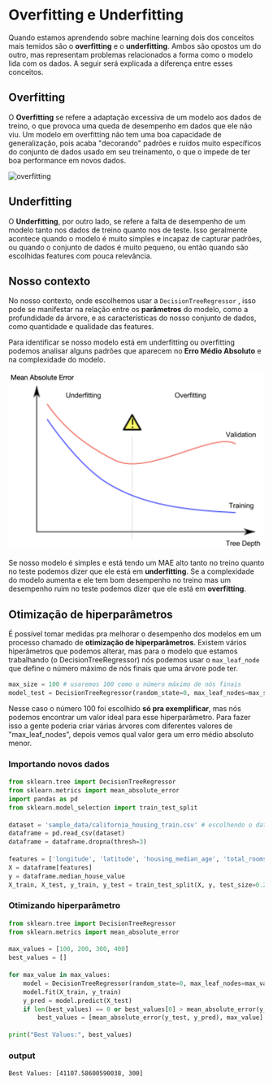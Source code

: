 # Overfitting e Underfitting
Quando estamos aprendendo sobre machine learning dois dos conceitos mais temidos são o **overfitting** e o **underfitting**. Ambos são opostos um do outro, mas representam problemas relacionados a forma como o modelo lida com os dados. A seguir será explicada a diferença entre esses conceitos.

## Overfitting
O **Overfitting** se refere a adaptação excessiva de um modelo aos dados de treino, o que provoca uma queda de desempenho em dados que ele não viu. Um modelo em overfitting não tem uma boa capacidade de generalização, pois acaba "decorando" padrões e ruídos muito específicos do conjunto de dados usado em seu treinamento, o que o impede de ter boa performance em novos dados.

![overfitting](https://pbs.twimg.com/media/FSAM8FpWUAISGyd.jpg)

## Underfitting
O **Underfitting**, por outro lado, se refere a falta de desempenho de um modelo tanto nos dados de treino quanto nos de teste. Isso geralmente acontece quando o modelo é muito simples e incapaz de capturar padrões, ou quando o conjunto de dados é muito pequeno, ou então quando são escolhidas features com pouca relevância.

## Nosso contexto
No nosso contexto, onde escolhemos usar a 
`DecisionTreeRegressor`
, isso pode se manifestar na relação entre os **parâmetros** do modelo, como a profundidade da árvore, e as características do nosso conjunto de dados, como quantidade e qualidade das features. 

Para identificar se nosso modelo está em underfitting ou overfitting podemos analisar alguns padrões que aparecem no **Erro Médio Absoluto** e na complexidade do modelo.

![](over_under.png)

Se nosso modelo é simples e está tendo um MAE alto tanto no treino quanto no teste podemos dizer que ele está em **underfitting**. Se a complexidade do modelo aumenta e ele tem bom desempenho no treino mas um desempenho ruim no teste podemos dizer que ele está em **overfitting**.

## Otimização de hiperparâmetros
É possível tomar medidas pra melhorar o desempenho dos modelos em um processo chamado de **otimização de hiperparâmetros**. Existem vários hiperâmetros que podemos alterar, mas para o modelo que estamos trabalhando (o DecisionTreeRegressor) nós podemos usar o
`max_leaf_node`
que define o número máximo de nós finais que uma árvore pode ter.

```python
max_size = 100 # usaremos 100 como o número máximo de nós finais
model_test = DecisionTreeRegressor(random_state=0, max_leaf_nodes=max_size)
```

Nesse caso o número 100 foi escolhido **só pra exemplificar**, mas nós podemos encontrar um valor ideal para esse hiperparâmetro. Para fazer isso a gente poderia criar várias árvores com diferentes valores de "max_leaf_nodes", depois vemos qual valor gera um erro médio absoluto menor. 

### Importando novos dados

```python
from sklearn.tree import DecisionTreeRegressor
from sklearn.metrics import mean_absolute_error
import pandas as pd
from sklearn.model_selection import train_test_split

dataset = 'sample_data/california_housing_train.csv' # escolhendo o dataset
dataframe = pd.read_csv(dataset)
dataframe = dataframe.dropna(thresh=3)

features = ['longitude', 'latitude', 'housing_median_age', 'total_rooms', 'total_bedrooms', 'population', 'households', 'median_income']
X = dataframe[features]
y = dataframe.median_house_value
X_train, X_test, y_train, y_test = train_test_split(X, y, test_size=0.2, random_state=42)
```

### Otimizando hiperparâmetro

```python
from sklearn.tree import DecisionTreeRegressor
from sklearn.metrics import mean_absolute_error

max_values = [100, 200, 300, 400]
best_values = [] 

for max_value in max_values:
    model = DecisionTreeRegressor(random_state=0, max_leaf_nodes=max_value) # mexendo no hiperparâmetro max_leaf_nodes
    model.fit(X_train, y_train)
    y_pred = model.predict(X_test)
    if len(best_values) == 0 or best_values[0] > mean_absolute_error(y_test, y_pred):
        best_values = [mean_absolute_error(y_test, y_pred), max_value]

print("Best Values:", best_values) 
```

### output

```
Best Values: [41107.58600590038, 300]
```
